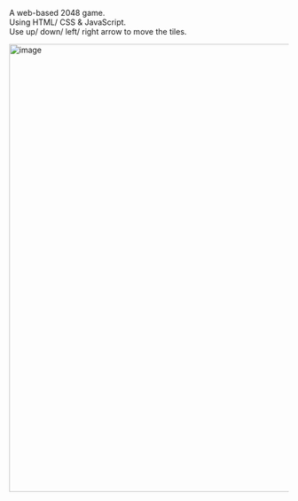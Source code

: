 A web-based 2048 game.<br>
Using HTML/ CSS & JavaScript.<br>
Use up/ down/ left/ right arrow to move the tiles.

<img width="808" alt="image" src="https://github.com/kyralu/2048_web/assets/101439705/539b582e-2c51-4257-ae8f-4b61ae2f6d48">
